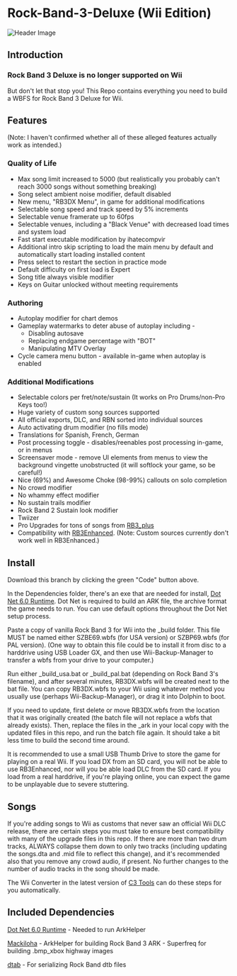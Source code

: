 # Rock-Band-3-Deluxe (Wii Edition)

![Header Image](dependencies/header.png)

## Introduction

### Rock Band 3 Deluxe is no longer supported on Wii ###

But don't let that stop you!
This Repo contains everything you need to build a WBFS for Rock Band 3 Deluxe for Wii.

## Features
(Note: I haven't confirmed whether all of these alleged features actually work as intended.)

### Quality of Life
* Max song limit increased to 5000 (but realistically you probably can't reach 3000 songs without something breaking)
* Song select ambient noise modifier, default disabled
* New menu, "RB3DX Menu", in game for additional modifications
* Selectable song speed and track speed by 5% increments
* Selectable venue framerate up to 60fps
* Selectable venues, including a "Black Venue" with decreased load times and system load
* Fast start executable modification by ihatecompvir
* Additional intro skip scripting to load the main menu by default and automatically start loading installed content
* Press select to restart the section in practice mode
* Default difficulty on first load is Expert
* Song title always visible modifier
* Keys on Guitar unlocked without meeting requirements

### Authoring
* Autoplay modifier for chart demos
* Gameplay watermarks to deter abuse of autoplay including -
    * Disabling autosave
    * Replacing endgame percentage with "BOT"
    * Manipulating MTV Overlay
* Cycle camera menu button - available in-game when autoplay is enabled

### Additional Modifications
* Selectable colors per fret/note/sustain (It works on Pro Drums/non-Pro Keys too!)
* Huge variety of custom song sources supported
* All official exports, DLC, and RBN sorted into individual sources
* Auto activating drum modifier (no fills mode)
* Translations for Spanish, French, German
* Post processing toggle - disables/reenables post processing in-game, or in menus
* Screensaver mode - remove UI elements from menus to view the background vingette unobstructed (it will softlock your game, so be careful!)
* Nice (69%) and Awesome Choke (98-99%) callouts on solo completion
* No crowd modifier
* No whammy effect modifier
* No sustain trails modifier
* Rock Band 2 Sustain look modifier
* Twiizer
* Pro Upgrades for tons of songs from [RB3_plus](https://github.com/rjkiv/rb3_plus)
* Compatibility with [RB3Enhanced](https://github.com/RBEnhanced/RB3Enhanced). (Note: Custom sources currently don't work well in RB3Enhanced.)

## Install

Download this branch by clicking the green "Code" button above.

In the Dependencies folder, there's an exe that are needed for install, [Dot Net 6.0 Runtime](https://dotnet.microsoft.com/en-us/download/dotnet/6.0/runtime).
Dot Net is required to build an ARK file, the archive format the game needs to run. You can use default options throughout the Dot Net setup process.

Paste a copy of vanilla Rock Band 3 for Wii into the _build folder. This file MUST be named either SZBE69.wbfs (for USA version) or SZBP69.wbfs (for PAL version).
(One way to obtain this file could be to install it from disc to a harddrive using USB Loader GX, and then use Wii-Backup-Manager to transfer a wbfs from your drive to your computer.)

Run either _build_usa.bat or _build_pal.bat (depending on Rock Band 3's filename), and after several minutes, RB3DX.wbfs will be created next to the bat file.
You can copy RB3DX.wbfs to your Wii using whatever method you usually use (perhaps Wii-Backup-Manager), or drag it into Dolphin to boot.

If you need to update, first delete or move RB3DX.wbfs from the location that it was originally created (the batch file will not replace a wbfs that already exists).
Then, replace the files in the _ark in your local copy with the updated files in this repo, and run the batch file again. It should take a bit less time to build the second time around.

It is recommended to use a small USB Thumb Drive to store the game for playing on a real Wii.
If you load DX from an SD card, you will not be able to use RB3Enhanced, nor will you be able load DLC from the SD card.
If you load from a real harddrive, if you're playing online, you can expect the game to be unplayable due to severe stuttering.

## Songs

If you're adding songs to Wii as customs that never saw an official Wii DLC release, there are certain steps you must take to ensure best compatibility with many of the upgrade files in this repo.
If there are more than two drum tracks, ALWAYS collapse them down to only two tracks (including updating the songs.dta and .mid file to reflect this change), and it's recommended also that you remove any crowd audio, if present.
No further changes to the number of audio tracks in the song should be made.

The Wii Converter in the latest version of [C3 Tools](https://keepitfishy.com/rb3/c3tools/C3Tools.zip) can do these steps for you automatically.

## Included Dependencies

[Dot Net 6.0 Runtime](https://dotnet.microsoft.com/en-us/download/dotnet/6.0/runtime) - Needed to run ArkHelper

[Mackiloha](https://github.com/PikminGuts92/Mackiloha) - ArkHelper for building Rock Band 3 ARK - Superfreq for building .bmp_xbox highway images

[dtab](https://github.com/mtolly/dtab) - For serializing Rock Band dtb files
